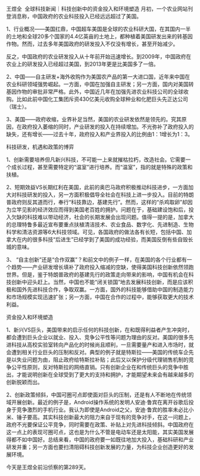 王煜全  全球科技新闻｜科技创新中的资金投入和环境塑造﻿
月初，一个农业网站刊登消息称，中国政府的农业科技投入已经远远超过了美国。﻿

1、行业概况——美国扛鼎，中国超车美国是全球的农业科研大国，在其国内一半的土地和全球20多个国家的4.4亿英亩的土地上，都种植着美国研发出来的转基因作物。然而，过去多年美国政府的研发投入不仅没有增长，甚至开始减少。

反之，中国政府的农业研发投入从十年前开始迅速增长。到2009年，中国政府在农业上的研发投入已经超过美国，到2013年更是比美国多了一倍。

2、中国——自主研发+海外收购作为美国农产品的第一大进口国，近年来中国在农业科研领域强势崛起。一方面，中国在加强自主研发；另一方面，国内对美国转基因作物的审批非常严格。此外，中国近几年在加强先进农业科技公司的全球收购。比如此前中国化工集团斥资430亿美元收购全球种业和化肥巨头先正达公司（瑞士）。

3、美国——政府收缩，业界补足当然，美国的农业研发依然是领先的。究其原因，在政府投入萎缩的同时，产业研发的投入在持续增加。不光弥补了政府投入的缺失，还有增长——过去十年，政府投入和产业界投入的比例由1：1增长为1：3。﻿

科技研发，机遇和政策的博弈﻿

1、创新需要培养但凡新兴科技，不可能一上来就摧枯拉朽，改造社会。它需要一个成长过程，甚至需要特定的“温室”进行培养。而“温室”，指的就是特殊的政策和扶植。

2、短期效益VS长期红利在美国，此前的奥巴马政府积极推动科技进步，一方面加大对科技研发的投入，另一方面积极倡导全社会在科技上进一步投入。目前的特朗普政府则反其道而行，奉行“科技靠边，基建先行”。然而，这样的“杀鸡取卵”却因为立竿见影的经济效应而得到美国老百姓的拥护。问题在于，基础建设饱和后，投入欠缺的科技难以带动经济，社会的长期发展会出现问题。值得一提的是，加拿大的总理特鲁多最近宣布要重点扶植清洁技术、农业食品、数字化、先进制造、生物科学和清洁资源等6大科技领域。可见，各国政府的做法各有长短，包括中国、加拿大在内的很多科技“后进生”已经学到了美国的成功经验，而美国反倒有些自毁长城的意味。

3、 “自主创新”还是“合作双赢”？和前文中的例子一样，在美国的各个行业都有一个趋势——产业研发增长填补了政府投入缩减的空缺，使得美国科技创新依然领跑世界。但是，鉴于特朗普政府的基建先行的政策走向带来的影响，中国有机会在科技创新中迎头赶上。当然，中国也不能“闭关锁国”地去发展科技创新，而是应该积极和国外先进科技合作，争取双赢。一方面，国外的科技能够借助中国的制造能力和市场规模实现迅速扩张；另一方面，中国在合作的过程中，能够获取更大的技术利益。﻿

资金投入和环境塑造﻿

1、新兴VS巨头，美国带来的启示任何的科技创新，在和既得利益者产生冲突时，都会遭到巨头企业以就业、投入、竞争公平性等问题为理由的反对。美国的很多先进科技从高校实验室转向产品化的时候尚且顺利，一旦需要量产和进入市场时，就会遭到相关行业巨头的压制和反对。典型的例子就是特斯拉——美国的传统车企先是以失业问题为由，阻止政府给特斯拉补贴；此后又以保护分级代理销售机制的竞争公平性原则，反对特斯拉的网络直销。只有创新企业在和传统巨头的竞争中胜出，才能说明创新在全球受到了更大的支持和拥护，才能期望未来会有越来越多的创新脱颖而出。

2、创新政策倾斜，中国可圈可点即使面对巨头的压制，还是有人不断地在传统领域开展创新。最近的例子是，Android操作系统的发明人安迪·鲁宾在离开谷歌后投身于竞争激烈的手机行业。我认为即使是Android之父，安迪·鲁宾的胜率未必比小米、锤子要高。其实科技创新最大的阻力来自于现有的竞争对手，在这一问题上，政府不光要保证公平竞争，同时需要在政策、补贴上对先进科技倾斜。中国政府在这一点上的表现可圈可点，这也是为什么不管是电动车还是太阳能，其实美国发展得都不如中国好。总结来看，中国的政府要一如既往地加大投入，基础科研和产业研发并重；另一方面也要扫清阻碍科技创新发展的力量，为科技企业创造更好的发展环境。﻿

今天是王煜全前沿侦察的第289天。
